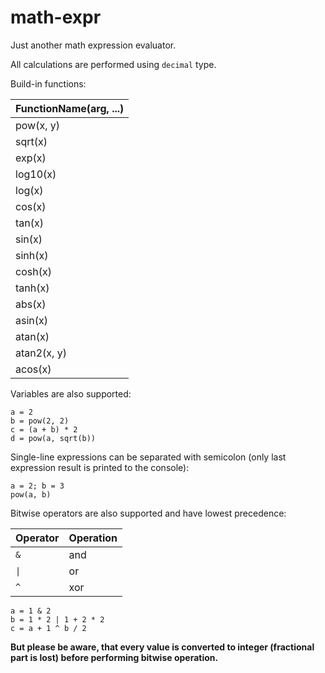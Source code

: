 # math-expr
Just another math expression evaluator.

All calculations are performed using ```decimal``` type. 

Build-in functions:

| FunctionName(arg, ...) |
| --- |
| pow(x, y) |
| sqrt(x) |
| exp(x) |
| log10(x) |
| log(x) |
| cos(x) |
| tan(x) |
| sin(x) |
| sinh(x) |
| cosh(x) |
| tanh(x) |
| abs(x) |
| asin(x) |
| atan(x) |
| atan2(x, y) |
| acos(x) |

Variables are also supported:

```
a = 2
b = pow(2, 2)
c = (a + b) * 2
d = pow(a, sqrt(b))
```

Single-line expressions can be separated with semicolon (only last expression result is printed to the console):

```
a = 2; b = 3
pow(a, b)
```

Bitwise operators are also supported and have lowest precedence:

| Operator | Operation |
|--------|--------|
| `&`    | and    |
| `\|`   |     or |
| `^` | xor |

```
a = 1 & 2
b = 1 * 2 | 1 + 2 * 2
c = a + 1 ^ b / 2
```

**But please be aware, that every value is converted to integer (fractional part is lost) before performing bitwise operation.**
